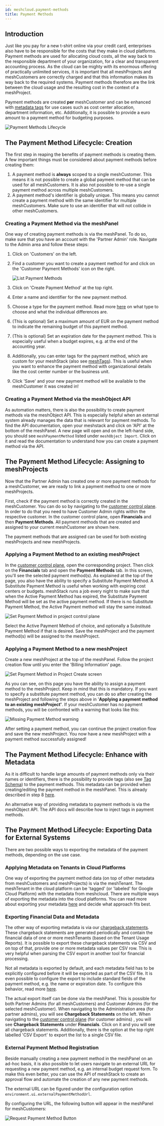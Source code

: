 ```yaml
---
id: meshcloud.payment-methods
title: Payment Methods
---
```


## Introduction

Just like you pay for a new t-shirt online via your credit card, enterprises also have to be responsible for the costs that they make in cloud platforms. Payment methods are used for allocating cloud costs, all the way back to the responsible department of your organization, for a clear and transparent accounting process. As the cloud can be mighty with its enormous offering of practically unlimited services, it is important that all meshProjects and meshCustomers are correctly charged and that this information makes its way back to the required systems. Payment methods therefore are the link between the cloud usage and the resulting cost in the context of a meshProject.

Payment methods are created **per** meshCustomer and can be enhanced with [metadata tags](meshcloud.metadata-tags.md) for use cases such as cost center allocation, department information, etc. Additionally, it is possible to provide a euro amount to a payment method for budgeting purposes.

![Payment Methods Lifecycle](assets/payment_methods/payment_method_overall_lifecycle.png)

## The Payment Method Lifecycle: Creation

The first step in reaping the benefits of payment methods is creating them. A few important things must be considered about payment methods before creating them:

1. A payment method is **always** scoped to a single meshCustomer. This means it is not possible to create a global payment method that can be used for all meshCustomers. It is also not possible to re-use a single payment method across multiple meshCustomers.
2. A payment method's identifier is globally unique. This means you cannot create a payment method with the same identifier for multiple meshCustomers. Make sure to use an identifier that will not collide in other meshCustomers.

### Creating a Payment Method via the meshPanel

One way of creating payment methods is via the meshPanel. To do so, make sure that you have an account with the 'Partner Admin' role. Navigate to the Admin area and follow these steps:

1. Click on 'Customers' on the left.
2. Find a customer you want to create a payment method for and click on the 'Customer Payment Methods' icon on the right.

    ![List Payment Methods](assets/payment_methods/customer_list_payment_methods.png)

3. Click on 'Create Payment Method' at the top right.
4. Enter a name and identifier for the new payment method.
5. Choose a type for the payment method. Read more [here](#types-of-payment-methods) on what type to choose and what the individual differences are.
6. (This is optional) Set a maximum amount of EUR on the payment method to indicate the remaining budget of this payment method.
7. (This is optional) Set an expiration date for the payment method. This is especially useful when a budget expires, e.g. at the end of the accounting year.
8. Additionally, you can enter tags for the payment method, which are custom for your meshStack (also see [meshTags](meshstack.metadata-tags.md)). This is useful when you want to enhance the payment method with organizational details like the cost center number or the business unit.
9. Click 'Save' and your new payment method will be available to the meshCustomer it was created in!

### Creating a Payment Method via the meshObject API

As automation matters, there is also the possibility to create payment methods via the meshObject API. This is especially helpful when an external system already manages the data that is relevant for payment methods. To find the API documentation, open your meshstack and click on 'API' at the bottom of the meshPanel. A new page will open and on the left-hand side, you should see `meshPaymentMethod` listed under `meshObject Import`. Click on it and read the documentation to understand how you can create a payment method via the API.

## The Payment Method Lifecycle: Assigning to meshProjects

Now that the Partner Admin has created one or more payment methods for a meshCustomer, we are ready to link a payment method to one or more meshProjects.

First, check if the payment method is correctly created in the meshCustomer. You can do so by navigating to the [customer control plane](./meshcloud.customer.md#managing-your-meshcustomer). In order to do that you need to have Customer Admin rights within the respective customer. In the customer control plane, open **Financials** and then **Payment Methods**. All payment methods that are created and assigned to your current meshCustomer are shown here.

The payment methods that are assigned can be used for both existing meshProjects and new meshProjects.

### Applying a Payment Method to an existing meshProject

In the [customer control plane](./meshcloud.customer.md#managing-your-meshcustomer), open the corresponding project. Then click on the **Financials** tab and open the **Payment Methods** tab. In this screen, you'll see the selected payment method(s). As explained at the top of the page, you also have the ability to specify a Substitute Payment Method. A Substitute Payment Method is useful when working with expiring cost centers or budgets. meshStack runs a job every night to make sure that when the Active Payment Method has expired, the Substitute Payment Method will be set as the active payment method. If there is no Substitute Payment Method, the Active Payment method will stay the same instead.

![Set Payment Method in project control plane](assets/payment_methods/payment_method_selection_project_edit.png)

Select the Active Payment Method of choice, and optionally a Substitute Payment Method if that is desired. Save the meshProject and the payment method(s) will be assigned to the meshProject.

### Applying a Payment Method to a new meshProject

Create a new meshProject at the top of the meshPanel. Follow the project creation flow until you enter the 'Billing Information' page.

![Set Payment Method in Project Create screen](assets/payment_methods/payment_method_selection_project_create.png)

As you can see, on this page you have the ability to assign a payment method to the meshProject. Keep in mind that this is mandatory. If you want to specify a substitute payment method, you can do so after creating the meshProject and following the steps above in '**Applying a payment method to an existing meshProject'**. If your meshCustomer has no payment methods, you will be confronted with a warning that looks like this:

![Missing Payment Method warning](assets/payment_methods/payment_method_missing_in_project_create.png)

After setting a payment method, you can continue the project creation flow and save the new meshProject. You now have a new meshProject with a payment method successfully assigned!

## The Payment Method Lifecycle: Enhance with Metadata

As it is difficult to handle large amounts of payment methods only via their names or identifiers, there is the possibility to provide tags (also see [Tag Schema](meshstack.metadata-tags.md)) to the payment methods. This metadata can be provided when creating/editing the payment method in the meshPanel. This is already described in step 8 [here](#creating-a-payment-method-via-the-meshpanel).

An alternative way of providing metadata to payment methods is via the meshObject API. The API docs will describe how to inject tags in payment methods.

## The Payment Method Lifecycle: Exporting Data for External Systems

There are two possible ways to exporting the metadata of the payment methods, depending on the use case.

### Applying Metadata on Tenants in Cloud Platforms

One way of exporting the payment method data (on top of other metadata from meshCustomers and meshProjects) is via the meshTenant. The meshTenant in the cloud platform can be 'tagged' (or 'labeled' for Google Cloud Platform) with the metadata from meshcloud. There are multiple ways of exporting the metadata into the cloud platforms. You can read more about exporting your metadata [here](meshstack.metadata-tags.md#meshtenant-metadata) and decide what approach fits best.

### Exporting Financial Data and Metadata

The other way of exporting metadata is via our [chargeback statements](meshcloud.project-metering.md#chargeback-statements). These chargeback statements are generated periodically and contain the financial data of one or more meshTenants (based on the Tenant Usage Reports). It is possible to export these chargeback statements via CSV and on top of that, provide one or more metadata values per CSV row. This is very helpful when parsing the CSV export in another tool for financial processing.

Not all metadata is exported by default, and each metadata field has to be explicitly configured before it will be exported as part of the CSV file. It is even possible to configure the export to include standard fields of the payment method, e.g. the name or expiration date. To configure this behavior, read more [here](meshstack.billing.md#chargeback).

The actual export itself can be done via the meshPanel. This is possible for both Partner Admins (for all meshCustomers) and Customer Admins (for the selected meshCustomer). When navigating to the Administration area (for partner admins), you will see **Chargeback Statements** on the left. When navigating to the [customer control plane](./meshcloud.customer.md#managing-your-meshcustomer) (for customer admins) , you will see **Chargeback Statements** under **Financials**. Click on it and you will see all chargeback statements. Additionally, there is the option at the top right labelled 'CSV Export' to export the list to a single CSV file.

### External Payment Method Registration

Beside manually creating a new payment method in the meshPanel on an ad-hoc basis, it is also possible to let users navigate to an external URL for requesting
a new payment method, e.g. an internal budget request form. To make this even better, you can use the API of meshStack to create an approval flow and automate the creation
of any new payment methods.

The external URL can be figured under the configuration option `environment.ui.externalPaymentMethodUrl`.

By configuring the URL, the following button will appear in the meshPanel for meshCustomers:

![Request Payment Method Button](assets/payment_methods/payment_method_request_button.png)
